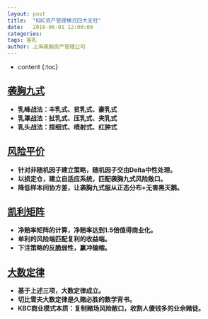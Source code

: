 ```yaml
---
layout: post
title:  "KBC资产管理模式四大支柱"
date:   2016-06-01 12:00:00
categories: 
tags: 鉴乳
author: 上海袭胸资产管理公司
---
```


* content
{:toc}

## [袭胸九式](https://www.learntotradethemarket.com/)
* **乳峰战法：丰乳式、贫乳式、豪乳式**
* **乳罩战法：扯乳式、压乳式、夹乳式**
* **乳头战法：捏细式、喷射式、红肿式**


## [风险平价](https://www.doc88.com/p-46216044077526.html)
   * **针对非随机因子建立策略，随机因子交由Delta中性处理。** 
   * **以损定仓，建立自适应系统，匹配袭胸九式风险敞口。**
   * **降低样本间协方差，让袭胸九式服从正态分布+无害黑天鹅。** 
 
 
## [凯利矩阵](https://www.doc88.com/p-57287155144658.html)
   * **净赔率矩阵的计算，净赔率达到1.5倍值得商业化。** 
   * **单利的风险端匹配复利的收益端。** 
   * **下注策略的反脆弱性，赢冲输缩。** 
   
   
## [大数定律](https://www.doc88.com/p-781928029247.html?s=rel&id=2)
   * **基于上述三项，大数定律成立。** 
   * **切比雪夫大数定律是久赌必胜的数学背书。** 
   * **KBC商业模式本质：复制赌场风险敞口，收割人傻钱多的业余赌徒。** 
